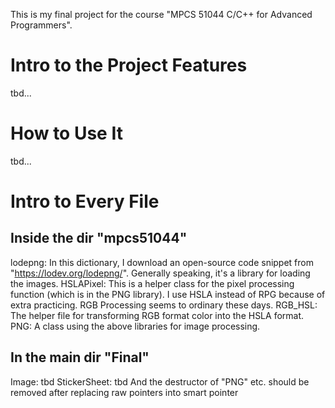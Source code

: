 This is my final project for the course "MPCS 51044	C/C++ for Advanced Programmers".

# Intro to the Project Features
tbd...

# How to Use It
tbd...

# Intro to Every File
## Inside the dir "mpcs51044"
lodepng: In this dictionary, I download an open-source code snippet from "https://lodev.org/lodepng/". Generally speaking, it's a library for loading the images.
HSLAPixel: This is a helper class for the pixel processing function (which is in the PNG library). I use HSLA instead of RPG because of extra practicing. RGB Processing seems to ordinary these days.
RGB_HSL: The helper file for transforming RGB format color into the HSLA format.
PNG: A class using the above libraries for image processing.

## In the main dir "Final"
Image: tbd
StickerSheet: tbd
And the destructor of "PNG" etc. should be removed after replacing raw pointers into smart pointer
